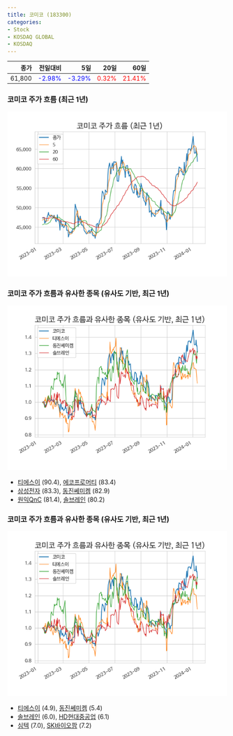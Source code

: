 ```yaml
---
title: 코미코 (183300)
categories:
- Stock
- KOSDAQ GLOBAL
- KOSDAQ
---
```


|종가|전일대비|5일|20일|60일|
|---:|-------:|--:|---:|---:|
|61,800|<span style="color: blue">-2.98%</span>|<span style="color: blue">-3.29%</span>|<span style="color: red">0.32%</span>|<span style="color: red">21.41%</span>|

<!-- more -->
### 코미코 주가 흐름 (최근 1년)
![183300](/assets/images/stock/183300.png)


### 코미코 주가 흐름과 유사한 종목 (유사도 기반, 최근 1년)
![183300](/assets/images/stock/183300_sim.png)

- [티에스이](/131290/) (90.4), [에코프로머티](/450080/) (83.4)
- [삼성전자](/005930/) (83.3), [동진쎄미켐](/005290/) (82.9)
- [원익QnC](/074600/) (81.4), [솔브레인](/357780/) (80.2)


### 코미코 주가 흐름과 유사한 종목 (유사도 기반, 최근 1년)
![183300](/assets/images/stock/183300_sim.png)

- [티에스이](/131290/) (4.9), [동진쎄미켐](/005290/) (5.4)
- [솔브레인](/357780/) (6.0), [HD현대중공업](/329180/) (6.1)
- [심텍](/222800/) (7.0), [SK바이오팜](/326030/) (7.2)